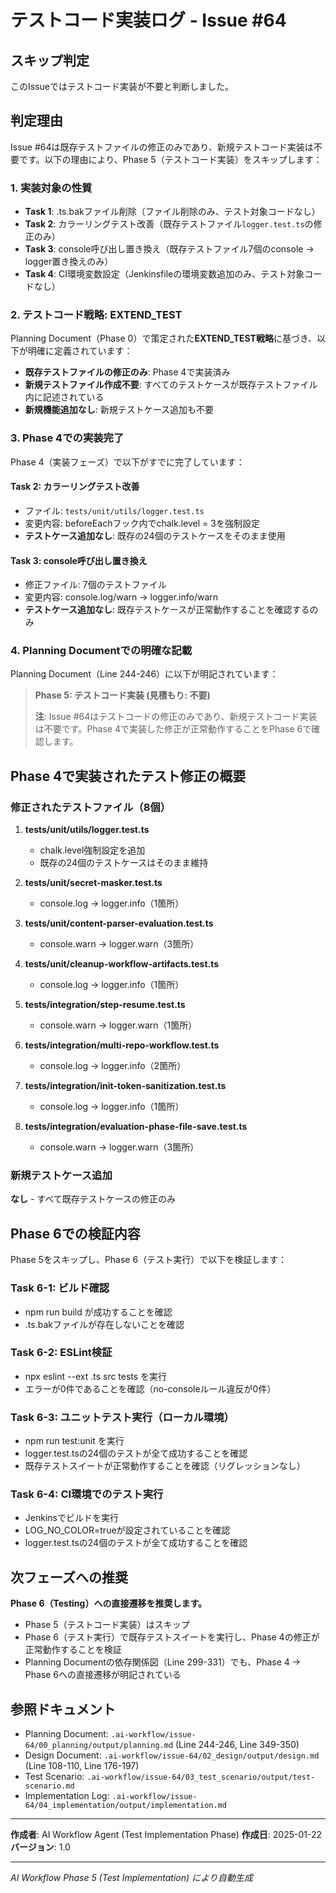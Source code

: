 # テストコード実装ログ - Issue #64

## スキップ判定
このIssueではテストコード実装が不要と判断しました。

## 判定理由

Issue #64は既存テストファイルの修正のみであり、新規テストコード実装は不要です。以下の理由により、Phase 5（テストコード実装）をスキップします：

### 1. 実装対象の性質
- **Task 1**: .ts.bakファイル削除（ファイル削除のみ、テスト対象コードなし）
- **Task 2**: カラーリングテスト改善（既存テストファイル`logger.test.ts`の修正のみ）
- **Task 3**: console呼び出し置き換え（既存テストファイル7個のconsole → logger置き換えのみ）
- **Task 4**: CI環境変数設定（Jenkinsfileの環境変数追加のみ、テスト対象コードなし）

### 2. テストコード戦略: EXTEND_TEST

Planning Document（Phase 0）で策定された**EXTEND_TEST戦略**に基づき、以下が明確に定義されています：

- **既存テストファイルの修正のみ**: Phase 4で実装済み
- **新規テストファイル作成不要**: すべてのテストケースが既存テストファイル内に記述されている
- **新規機能追加なし**: 新規テストケース追加も不要

### 3. Phase 4での実装完了

Phase 4（実装フェーズ）で以下がすでに完了しています：

#### Task 2: カラーリングテスト改善
- ファイル: `tests/unit/utils/logger.test.ts`
- 変更内容: beforeEachフック内でchalk.level = 3を強制設定
- **テストケース追加なし**: 既存の24個のテストケースをそのまま使用

#### Task 3: console呼び出し置き換え
- 修正ファイル: 7個のテストファイル
- 変更内容: console.log/warn → logger.info/warn
- **テストケース追加なし**: 既存テストケースが正常動作することを確認するのみ

### 4. Planning Documentでの明確な記載

Planning Document（Line 244-246）に以下が明記されています：

> **Phase 5: テストコード実装 (見積もり: 不要)**
>
> **注**: Issue #64はテストコードの修正のみであり、新規テストコード実装は不要です。Phase 4で実装した修正が正常動作することをPhase 6で確認します。

## Phase 4で実装されたテスト修正の概要

### 修正されたテストファイル（8個）

1. **tests/unit/utils/logger.test.ts**
   - chalk.level強制設定を追加
   - 既存の24個のテストケースはそのまま維持

2. **tests/unit/secret-masker.test.ts**
   - console.log → logger.info（1箇所）

3. **tests/unit/content-parser-evaluation.test.ts**
   - console.warn → logger.warn（3箇所）

4. **tests/unit/cleanup-workflow-artifacts.test.ts**
   - console.log → logger.info（1箇所）

5. **tests/integration/step-resume.test.ts**
   - console.warn → logger.warn（1箇所）

6. **tests/integration/multi-repo-workflow.test.ts**
   - console.log → logger.info（2箇所）

7. **tests/integration/init-token-sanitization.test.ts**
   - console.log → logger.info（1箇所）

8. **tests/integration/evaluation-phase-file-save.test.ts**
   - console.warn → logger.warn（3箇所）

### 新規テストケース追加
**なし** - すべて既存テストケースの修正のみ

## Phase 6での検証内容

Phase 5をスキップし、Phase 6（テスト実行）で以下を検証します：

### Task 6-1: ビルド確認
- npm run build が成功することを確認
- .ts.bakファイルが存在しないことを確認

### Task 6-2: ESLint検証
- npx eslint --ext .ts src tests を実行
- エラーが0件であることを確認（no-consoleルール違反が0件）

### Task 6-3: ユニットテスト実行（ローカル環境）
- npm run test:unit を実行
- logger.test.tsの24個のテストが全て成功することを確認
- 既存テストスイートが正常動作することを確認（リグレッションなし）

### Task 6-4: CI環境でのテスト実行
- Jenkinsでビルドを実行
- LOG_NO_COLOR=trueが設定されていることを確認
- logger.test.tsの24個のテストが全て成功することを確認

## 次フェーズへの推奨

**Phase 6（Testing）への直接遷移を推奨します。**

- Phase 5（テストコード実装）はスキップ
- Phase 6（テスト実行）で既存テストスイートを実行し、Phase 4の修正が正常動作することを検証
- Planning Documentの依存関係図（Line 299-331）でも、Phase 4 → Phase 6への直接遷移が明記されている

## 参照ドキュメント

- Planning Document: `.ai-workflow/issue-64/00_planning/output/planning.md` (Line 244-246, Line 349-350)
- Design Document: `.ai-workflow/issue-64/02_design/output/design.md` (Line 108-110, Line 176-197)
- Test Scenario: `.ai-workflow/issue-64/03_test_scenario/output/test-scenario.md`
- Implementation Log: `.ai-workflow/issue-64/04_implementation/output/implementation.md`

---

**作成者**: AI Workflow Agent (Test Implementation Phase)
**作成日**: 2025-01-22
**バージョン**: 1.0

---

*AI Workflow Phase 5 (Test Implementation) により自動生成*
